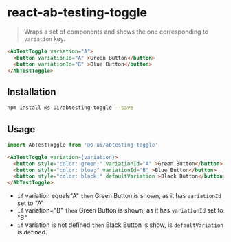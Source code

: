 # react-ab-testing-toggle
> Wraps a set of components and shows the one corresponding to `variation` key.


```html
<AbTestToggle variation="A">
  <button variationId="A" >Green Button</button>
  <button variationId="B" >Blue Button</button>
</AbTestToggle>
```


## Installation

```sh
npm install @s-ui/abtesting-toggle --save
```


## Usage

```javascript
import AbTestToggle from '@s-ui/abtesting-toggle'
```

```html
<AbTestToggle variation={variation}>
  <button style="color: green;" variationId="A" >Green Button</button>
  <button style="color: blue;" variationId="B" >Blue Button</button>
  <button style="color: black;" defaultVariation >Black Button</button>
</AbTestToggle>
```

* `if` variation equals"A" `then` Green Button is shown, as it has `variationId` set to "A"
* `if` variation="B" `then` Green Button is shown, as it has `variationId` set to "B"
* `if` variation is not defined `then` Black Button is show, is `defaultVariation` is defined.
